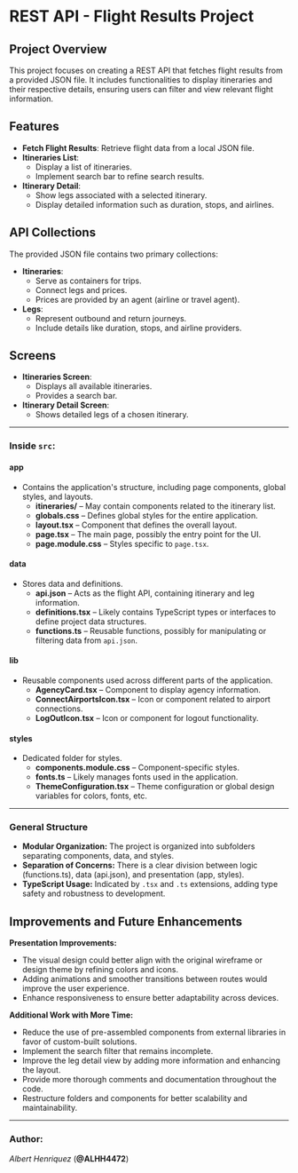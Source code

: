 # REST API - Flight Results Project

## Project Overview
This project focuses on creating a REST API that fetches flight results from a provided JSON file. It includes functionalities to display itineraries and their respective details, ensuring users can filter and view relevant flight information.

## Features
- **Fetch Flight Results**: Retrieve flight data from a local JSON file.
- **Itineraries List**: 
  - Display a list of itineraries.
  - Implement search bar to refine search results.
- **Itinerary Detail**:
  - Show legs associated with a selected itinerary.
  - Display detailed information such as duration, stops, and airlines.

## API Collections
The provided JSON file contains two primary collections:
- **Itineraries**:
  - Serve as containers for trips.
  - Connect legs and prices.
  - Prices are provided by an agent (airline or travel agent).
- **Legs**:
  - Represent outbound and return journeys.
  - Include details like duration, stops, and airline providers.

## Screens
- **Itineraries Screen**: 
  - Displays all available itineraries.
  - Provides a search bar.
- **Itinerary Detail Screen**: 
  - Shows detailed legs of a chosen itinerary.
---

### Inside `src`:

#### **app**
- Contains the application's structure, including page components, global styles, and layouts.
  - **itineraries/** – May contain components related to the itinerary list.
  - **globals.css** – Defines global styles for the entire application.
  - **layout.tsx** – Component that defines the overall layout.
  - **page.tsx** – The main page, possibly the entry point for the UI.
  - **page.module.css** – Styles specific to `page.tsx`.

#### **data**
- Stores data and definitions.
  - **api.json** – Acts as the flight API, containing itinerary and leg information.
  - **definitions.tsx** – Likely contains TypeScript types or interfaces to define project data structures.
  - **functions.ts** – Reusable functions, possibly for manipulating or filtering data from `api.json`.

#### **lib**
- Reusable components used across different parts of the application.
  - **AgencyCard.tsx** – Component to display agency information.
  - **ConnectAirportsIcon.tsx** – Icon or component related to airport connections.
  - **LogOutIcon.tsx** – Icon or component for logout functionality.

#### **styles**
- Dedicated folder for styles.
  - **components.module.css** – Component-specific styles.
  - **fonts.ts** – Likely manages fonts used in the application.
  - **ThemeConfiguration.tsx** – Theme configuration or global design variables for colors, fonts, etc.
---
### General Structure
- **Modular Organization:** The project is organized into subfolders separating components, data, and styles.
- **Separation of Concerns:** There is a clear division between logic (functions.ts), data (api.json), and presentation (app, styles).
- **TypeScript Usage:** Indicated by `.tsx` and `.ts` extensions, adding type safety and robustness to development.

## Improvements and Future Enhancements
**Presentation Improvements:**
- The visual design could better align with the original wireframe or design theme by refining colors and icons.
- Adding animations and smoother transitions between routes would improve the user experience.
- Enhance responsiveness to ensure better adaptability across devices.

**Additional Work with More Time:**
- Reduce the use of pre-assembled components from external libraries in favor of custom-built solutions.
- Implement the search filter that remains incomplete.
- Improve the leg detail view by adding more information and enhancing the layout.
- Provide more thorough comments and documentation throughout the code.
- Restructure folders and components for better scalability and maintainability.
---

### Author:

  _Albert Henriquez_ (**@ALHH4472**)
  
